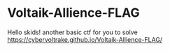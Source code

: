 # Voltaik-Allience-FLAG

Hello skids! another basic ctf for you to solve
https://cybervoltrake.github.io/Voltaik-Allience-FLAG/
